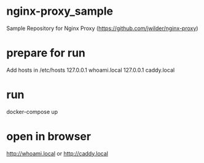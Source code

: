 # nginx-proxy_sample
Sample Repository for Nginx Proxy (https://github.com/jwilder/nginx-proxy)

# prepare for run
Add hosts in /etc/hosts
127.0.0.1   whoami.local
127.0.0.1   caddy.local

# run
docker-compose up

# open in browser
http://whoami.local or http://caddy.local
